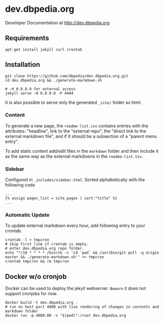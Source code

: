 # dev.dbpedia.org
Developer Documentation at <a href="http://dev.dbpedia.org">http://dev.dbpedia.org</a>

## Requirements
```
apt-get install jekyll curl crontab
```
## Installation 
```
git clone https://github.com/dbpedia/dev.dbpedia.org.git
cd dev.dbpedia.org && ./generate-markdown.sh

# -H 0.0.0.0 for external access 
jekyll serve -H 0.0.0.0 -P 4444
```

It is also possible to serve only the generated `_site/` folder as html.

### Content
To generate a new page, the `readme-list.csv` contains entries with the attributes: "headline", link to the "external repo", the "direct link to the external markdown file", and if it should be a subsection of a "parent menu entry".

To add static content add/edit files in the `markdown` folder and then include it as the same way as the external markdowns in the `readme-list.tsv`.


### Sidebar
Configured in `_includes/sidebar.html`.
Sorted alphabetically with the following code
```
...
{% assign pages_list = site.pages | sort:"title" %}
...
```


### Automatic Update
To update external markdown every hour, add following entry to your crontab.
```
crontab -l > tmpcron
# skip first line if crontab is empty.
# enter dev.dbpedia.org repo folder.
echo "*/10 * * * * /bin/sh -c 'cd `pwd` && /usr/bin/git pull -q origin master && ./generate-markdown.sh'" >> tmpcron
crontab tmpcron && rm tmpcron
```

## Docker w/o cronjob
Docker can be used to deploy the jekyll webserver.
`Beware` it does not support cronjobs for now.

```
docker build -t dev.dbpedia.org .
# run on host port 4000 with live rendering of changes in contents and markdown folder
docker run -p 4000:80 -v "$(pwd)":/root dev.dbpedia.org
```

